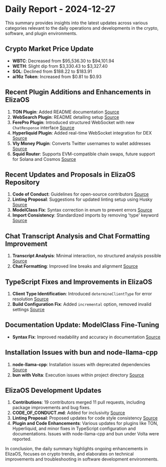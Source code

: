# Daily Report - 2024-12-27

This summary provides insights into the latest updates across various categories relevant to the daily operations and developments in the crypto, software, and plugin environments.

## Crypto Market Price Update

- **WBTC**: Decreased from $95,536.30 to $94,101.94
- **WETH**: Slight dip from $3,330.43 to $3,327.40
- **SOL**: Declined from $188.22 to $183.91
- **ai16z Token**: Increased from $0.81 to $0.93

## Recent Plugin Additions and Enhancements in ElizaOS

1. **TON Plugin**: Added README documentation [Source](https://github.com/elizaOS/eliza/pull/1496)
2. **WebSearch Plugin**: README detailing setup [Source](https://github.com/elizaOS/eliza/pull/1494)
3. **FerePro Plugin**: Introduced structured WebSocket with new `ChatResponse` interface [Source](https://github.com/elizaOS/eliza/pull/1502)
4. **Hyperliquid Plugin**: Added real-time WebSocket integration for DEX [Source](https://github.com/elizaOS/eliza/pull/1497)
5. **Vly Money Plugin**: Converts Twitter usernames to wallet addresses [Source](https://github.com/elizaOS/eliza/pull/1488)
6. **Squid Router**: Supports EVM-compatible chain swaps, future support for Solana and Cosmos [Source](https://github.com/elizaOS/eliza/pull/1482)

## Recent Updates and Proposals in ElizaOS Repository

1. **Code of Conduct**: Guidelines for open-source contributors [Source](https://github.com/elizaOS/eliza/pull/1487)
2. **Linting Proposal**: Suggestions for updated linting setup using Husky [Source](https://github.com/elizaOS/eliza/issues/1486)
3. **ModelClass Fix**: Syntax correction in enum to prevent errors [Source](https://github.com/elizaOS/eliza/pull/1493)
4. **Import Consistency**: Standardized imports by removing 'type' keyword [Source](https://github.com/elizaOS/eliza/pull/1492)

## Chat Transcript Analysis and Chat Formatting Improvement

1. **Transcript Analysis**: Minimal interaction, no structured analysis possible [Source](https://discord.com/channels/1253563208833433701/1326603270893867064)
2. **Chat Formatting**: Improved line breaks and alignment [Source](https://github.com/elizaOS/eliza/pull/1483)

## TypeScript Fixes and Improvements in ElizaOS

1. **Client Type Identification**: Introduced `determineClientType` for error resolution [Source](https://github.com/elizaOS/eliza/pull/1490)
2. **Build Configuration Fix**: Added `incremental` option, removed invalid settings [Source](https://github.com/elizaOS/eliza/pull/1485)

## Documentation Update: ModelClass Fine-Tuning

- **Syntax Fix**: Improved readability and accuracy in documentation [Source](https://github.com/elizaOS/eliza/commit/ed1e9f3d0f20020509e231bed81bda7f229a0b98)

## Installation Issues with bun and node-llama-cpp

1. **node-llama-cpp**: Installation issues with deprecated dependencies [Source](https://github.com/elizaOS/eliza/issues/1503)
2. **bun with Volta**: Execution issues within project directory [Source](https://github.com/elizaOS/eliza/issues/1484)

## ElizaOS Development Updates

1. **Contributions**: 19 contributors merged 11 pull requests, including package improvements and bug fixes.
2. **CODE_OF_CONDUCT.md**: Added for inclusivity [Source](https://github.com/elizaOS/eliza/pull/1487)
3. **Linting Proposal**: Proposed updates for code style consistency [Source](https://github.com/elizaOS/eliza/issues/1486)
4. **Plugin and Code Enhancements**: Various updates for plugins like TON, Hyperliquid, and minor fixes in TypeScript configuration and documentations. Issues with node-llama-cpp and bun under Volta were reported.

In conclusion, the daily summary highlights ongoing enhancements in ElizaOS, focuses on crypto trends, and elaborates on technical improvements and troubleshooting in software development environments.
